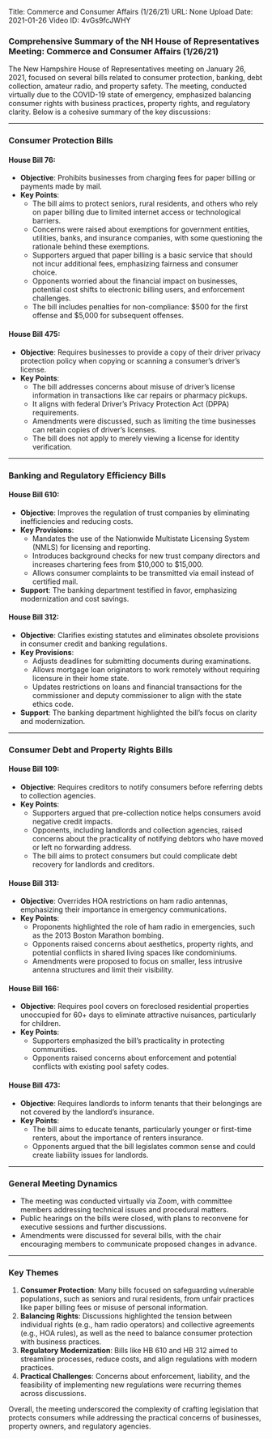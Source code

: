 Title: Commerce and Consumer Affairs (1/26/21)
URL: None
Upload Date: 2021-01-26
Video ID: 4vGs9fcJWHY

### Comprehensive Summary of the NH House of Representatives Meeting: Commerce and Consumer Affairs (1/26/21)

The New Hampshire House of Representatives meeting on January 26, 2021, focused on several bills related to consumer protection, banking, debt collection, amateur radio, and property safety. The meeting, conducted virtually due to the COVID-19 state of emergency, emphasized balancing consumer rights with business practices, property rights, and regulatory clarity. Below is a cohesive summary of the key discussions:

---

### **Consumer Protection Bills**

#### **House Bill 76**:
- **Objective**: Prohibits businesses from charging fees for paper billing or payments made by mail.
- **Key Points**:
  - The bill aims to protect seniors, rural residents, and others who rely on paper billing due to limited internet access or technological barriers.
  - Concerns were raised about exemptions for government entities, utilities, banks, and insurance companies, with some questioning the rationale behind these exemptions.
  - Supporters argued that paper billing is a basic service that should not incur additional fees, emphasizing fairness and consumer choice.
  - Opponents worried about the financial impact on businesses, potential cost shifts to electronic billing users, and enforcement challenges.
  - The bill includes penalties for non-compliance: $500 for the first offense and $5,000 for subsequent offenses.

#### **House Bill 475**:
- **Objective**: Requires businesses to provide a copy of their driver privacy protection policy when copying or scanning a consumer’s driver’s license.
- **Key Points**:
  - The bill addresses concerns about misuse of driver’s license information in transactions like car repairs or pharmacy pickups.
  - It aligns with federal Driver’s Privacy Protection Act (DPPA) requirements.
  - Amendments were discussed, such as limiting the time businesses can retain copies of driver’s licenses.
  - The bill does not apply to merely viewing a license for identity verification.

---

### **Banking and Regulatory Efficiency Bills**

#### **House Bill 610**:
- **Objective**: Improves the regulation of trust companies by eliminating inefficiencies and reducing costs.
- **Key Provisions**:
  - Mandates the use of the Nationwide Multistate Licensing System (NMLS) for licensing and reporting.
  - Introduces background checks for new trust company directors and increases chartering fees from $10,000 to $15,000.
  - Allows consumer complaints to be transmitted via email instead of certified mail.
- **Support**: The banking department testified in favor, emphasizing modernization and cost savings.

#### **House Bill 312**:
- **Objective**: Clarifies existing statutes and eliminates obsolete provisions in consumer credit and banking regulations.
- **Key Provisions**:
  - Adjusts deadlines for submitting documents during examinations.
  - Allows mortgage loan originators to work remotely without requiring licensure in their home state.
  - Updates restrictions on loans and financial transactions for the commissioner and deputy commissioner to align with the state ethics code.
- **Support**: The banking department highlighted the bill’s focus on clarity and modernization.

---

### **Consumer Debt and Property Rights Bills**

#### **House Bill 109**:
- **Objective**: Requires creditors to notify consumers before referring debts to collection agencies.
- **Key Points**:
  - Supporters argued that pre-collection notice helps consumers avoid negative credit impacts.
  - Opponents, including landlords and collection agencies, raised concerns about the practicality of notifying debtors who have moved or left no forwarding address.
  - The bill aims to protect consumers but could complicate debt recovery for landlords and creditors.

#### **House Bill 313**:
- **Objective**: Overrides HOA restrictions on ham radio antennas, emphasizing their importance in emergency communications.
- **Key Points**:
  - Proponents highlighted the role of ham radio in emergencies, such as the 2013 Boston Marathon bombing.
  - Opponents raised concerns about aesthetics, property rights, and potential conflicts in shared living spaces like condominiums.
  - Amendments were proposed to focus on smaller, less intrusive antenna structures and limit their visibility.

#### **House Bill 166**:
- **Objective**: Requires pool covers on foreclosed residential properties unoccupied for 60+ days to eliminate attractive nuisances, particularly for children.
- **Key Points**:
  - Supporters emphasized the bill’s practicality in protecting communities.
  - Opponents raised concerns about enforcement and potential conflicts with existing pool safety codes.

#### **House Bill 473**:
- **Objective**: Requires landlords to inform tenants that their belongings are not covered by the landlord’s insurance.
- **Key Points**:
  - The bill aims to educate tenants, particularly younger or first-time renters, about the importance of renters insurance.
  - Opponents argued that the bill legislates common sense and could create liability issues for landlords.

---

### **General Meeting Dynamics**
- The meeting was conducted virtually via Zoom, with committee members addressing technical issues and procedural matters.
- Public hearings on the bills were closed, with plans to reconvene for executive sessions and further discussions.
- Amendments were discussed for several bills, with the chair encouraging members to communicate proposed changes in advance.

---

### **Key Themes**
1. **Consumer Protection**: Many bills focused on safeguarding vulnerable populations, such as seniors and rural residents, from unfair practices like paper billing fees or misuse of personal information.
2. **Balancing Rights**: Discussions highlighted the tension between individual rights (e.g., ham radio operators) and collective agreements (e.g., HOA rules), as well as the need to balance consumer protection with business practices.
3. **Regulatory Modernization**: Bills like HB 610 and HB 312 aimed to streamline processes, reduce costs, and align regulations with modern practices.
4. **Practical Challenges**: Concerns about enforcement, liability, and the feasibility of implementing new regulations were recurring themes across discussions.

Overall, the meeting underscored the complexity of crafting legislation that protects consumers while addressing the practical concerns of businesses, property owners, and regulatory agencies.